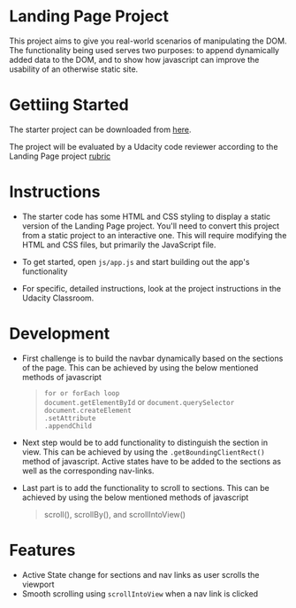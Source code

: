 # Landing Page Project

This project aims to give you real-world scenarios of manipulating the DOM. The functionality being used serves two purposes: to append dynamically added data to the DOM, and to show how javascript can improve the usability of an otherwise static site.

# Gettiing Started

The starter project can be downloaded from [here](https://github.com/udacity/fend/tree/refresh-2019/projects/landing-page).

The project will be evaluated by a Udacity code reviewer according to the Landing Page project [rubric](https://review.udacity.com/#!/rubrics/2658/view)


# Instructions

* The starter code has some HTML and CSS styling to display a static version of the Landing Page project. You'll need to convert this project from a static project to an interactive one. This will require modifying the HTML and CSS files, but primarily the JavaScript file.  

* To get started, open `js/app.js` and start building out the app's functionality  

* For specific, detailed instructions, look at the project instructions in the Udacity Classroom.

# Development

* First challenge is to build the navbar dynamically based on the sections of the page. This can be achieved by using the below mentioned methods of javascript
    > `for or forEach loop` </br>
      `document.getElementById` or  `document.querySelector` </br>
      `document.createElement` </br>
      `.setAttribute` </br>
      `.appendChild` </br>
* Next step would be to add functionality to distinguish the section in view. This can be achieved by using the `.getBoundingClientRect()` method of javascript. Active states have to be added to the sections as well as the corresponding nav-links.  

* Last part is to add the functionality to scroll to sections. This can be achieved by using the below mentioned methods of javascript
    >  scroll(), scrollBy(), and scrollIntoView()
# Features

* Active State change for sections and nav links as user scrolls the viewport
* Smooth scrolling using `scrollIntoView` when a nav link is clicked 



